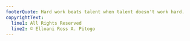 ```yaml
---
footerQuote: Hard work beats talent when talent doesn't work hard.
copyrightText:
  line1: All Rights Reserved
  line2: © Elloani Ross A. Pitogo
---
```

